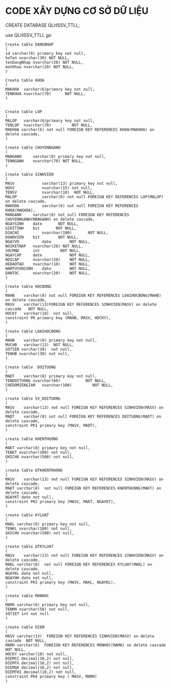 # CODE XÂY DỰNG CƠ SỞ DỮ LIỆU

CREATE DATABASE QLHSSV_TTLL;

use QLHSSV_TTLL
go

	Create table DANGNHAP
	(
	id varchar(8) primary key not null,
	hoTen nvarchar(30) NOT NULL,
	tenDangNhap nvarchar(20) NOT NULL,
	matKhau nvarchar(20) NOT NULL,
	)

	Create table KHOA
	(
	MAKHOA	varchar(6)primary key not null,  
	TENKHOA	nvarchar(70)      NOT NULL,
	)


	Create table LOP
	(
	MALOP	varchar(6)primary key not null,
	TENLOP	nvarchar(70)         NOT NULL,
	MAKHOA varchar(6) not null FOREIGN KEY REFERENCES KHOA(MAKHOA) on delete cascade,
	)

	Create table CHUYENNGANH
	(
	MANGANH     varchar(8) primary key not null,   
	TENNGANH	nvarchar(70) NOT NULL,
	)

	Create table SINHVIEN
	(	
	MASV	    	varchar(13) primary key not null,
	HOSV        	nvarchar(15) not null,           
	TENSV	    	nvarchar(10)  NOT NULL,
	MALOP	    	varchar(6) not null FOREIGN KEY REFERENCES LOP(MALOP) on delete cascade,
	MAKHOA	    	varchar(6) not null FOREIGN KEY REFERENCES KHOA(MAKHOA),
	MANGANH    	varchar(8) not null FOREIGN KEY REFERENCES CHUYENNGANH(MANGANH) on delete cascade,
	NGAYSINH	date       NOT NULL,
	GIOITINH	bit       NOT NULL,
	DIACHI	    	nvarchar(100)       NOT NULL,
	DOANVIEN	bit        NOT NULL,
	NGAYVD	    	date        NOT NULL,
	NOIKETNAP	nvarchar(20) NOT NULL,
	SOCMND	    int         NOT NULL,
	NGAYCAP	    date            NOT NULL,
	NOICAP	    nvarchar(20)    NOT NULL,
	HEDAOTAO	nvarchar(10)    NOT NULL,
	NAMTUYENSINH	date        NOT NULL,
	DANTOC	    nvarchar(20)    NOT NULL,		
	)

	Create table HOCBONG
	(
	MAHB	varchar(8) not null FOREIGN KEY REFERENCES LOAIHOCBONG(MAHB) on delete cascade,      
	MASV	varchar(13)FOREIGN KEY REFERENCES SINHVIEN(MASV) on delete cascade   NOT NULL,
	HOCKY 	varchar(10)  not null,
	constraint PK primary key (MAHB, MASV, HOCKY),
	)

	Create table LOAIHOCBONG
	(
	MAHB	varchar(8) primary key not null,      
	MUCHB	varchar(13)  NOT NULL,
	SOTIEN varchar(10)  not null,
	TENHB nvarchar(30) not null,
	)

	Create table  DOITUONG
	(
	MADT	varchar(8) primary key not null,  
	TENDOITUONG	nvarchar(60)           NOT NULL,
	CHEDOMIENGIAM	nvarchar(100)         NOT NULL,
	)

	create table SV_DOITUONG
	(
	MASV	varchar(13) not null FOREIGN KEY REFERENCES SINHVIEN(MASV) on delete cascade,
	MADT	varchar(8) not null FOREIGN KEY REFERENCES DOITUONG(MADT) on delete cascade,
	constraint PK1 primary key (MASV, MADT),
	)

	create table KHENTHUONG
	(
	MAKT varchar(8) primary key not null,
	TENKT nvarchar(100) not null,
	GHICHU nvarchar(500) not null,
	)

	create table QTKHENTHUONG
	(
	MASV	varchar(13) not null FOREIGN KEY REFERENCES SINHVIEN(MASV) on delete cascade,
	MAKT varchar(8)  not null FOREIGN KEY REFERENCES KHENTHUONG(MAKT) on delete cascade,
	NGAYKT date not null,
	constraint PK2 primary key (MASV, MAKT, NGAYKT),
	)

	create table KYLUAT
	(
	MAKL varchar(8) primary key not null,
	TENKL nvarchar(100) not null,
	GHICHU nvarchar(500) not null,
	)

	create table QTKYLUAT
	(
	MASV	varchar(13) not null FOREIGN KEY REFERENCES SINHVIEN(MASV) on delete cascade,
	MAKL varchar(8)  not null FOREIGN KEY REFERENCES KYLUAT(MAKL) on delete cascade,
	NGAYKL date not null,
	NGAYHH date not null,
	constraint PK3 primary key (MASV, MAKL, NGAYKL),
	)

	create table MONHOC
	(
	MAMH varchar(6) primary key not null,
	TENMH nvarchar(50) not null,
	SOTIET int not null
	)
	
	create table DIEM
	(
	MASV varchar(13)  FOREIGN KEY REFERENCES SINHVIEN(MASV) on delete cascade  NOT NULL,
	MAMH varchar(6)  FOREIGN KEY REFERENCES MONHOC(MAMH) on delete cascade NOT NULL,
	HOCKY varchar(10) not null,
	DIEMCC decimal(10,2) not null,
	DIEMTX decimal(10,2) not null,
	DIEMGK decimal(10,2) not null,
	DIEMTHI decimal(10,2) not null,
	constraint PK4 primary key ( MASV, MAMH)
	)
